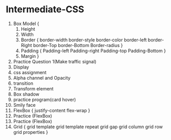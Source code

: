 # Intermediate-CSS

1. Box Model
{
    1. Height
    2. Width
    3. Border
    {
        border-width
        border-style
        border-color
        border-left
        border-Right
        border-Top
        border-Bottom
        Border-radius
    }
    4. Padding
    {
        Padding-left
        Padding-right
        Padding-top
        Padding-Bottom
    }
    5. Margin
}
2. Practice Question 1(Make traffic signal)
3. Display
4. css assignment
5. Alpha channel and Opacity
6. transition
7. Transform element
8. Box shadow
9. practice program(card hover)
10. Smily face
11. FlexBox 
{
    justify-content
    flex-wrap
}
12. Practice (FlexBox)
13. Practice (FlexBox)
14. Grid
{
    grid template
    grid template repeat
    grid gap
    grid column
    grid row
    grid properties
}